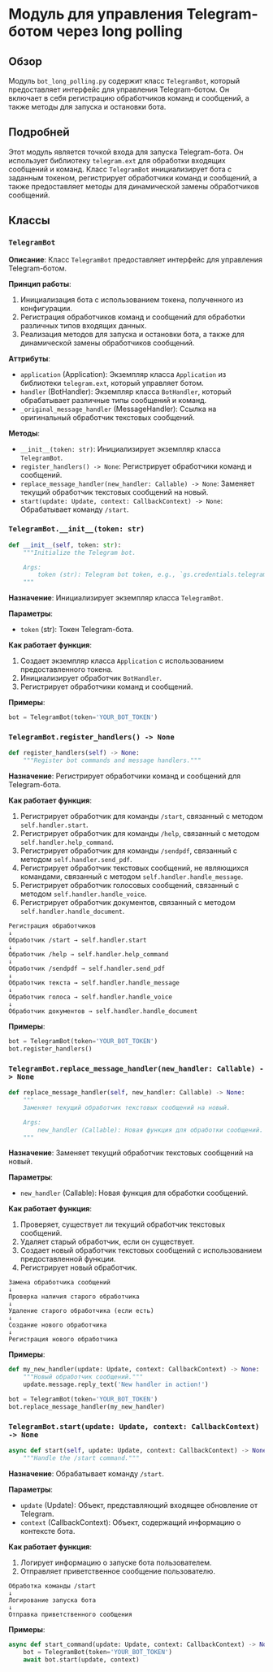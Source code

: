 # Модуль для управления Telegram-ботом через long polling
## Обзор
Модуль `bot_long_polling.py` содержит класс `TelegramBot`, который предоставляет интерфейс для управления Telegram-ботом. Он включает в себя регистрацию обработчиков команд и сообщений, а также методы для запуска и остановки бота.

## Подробней
Этот модуль является точкой входа для запуска Telegram-бота. Он использует библиотеку `telegram.ext` для обработки входящих сообщений и команд. Класс `TelegramBot` инициализирует бота с заданным токеном, регистрирует обработчики команд и сообщений, а также предоставляет методы для динамической замены обработчиков сообщений.

## Классы
### `TelegramBot`
**Описание**: Класс `TelegramBot` предоставляет интерфейс для управления Telegram-ботом.

**Принцип работы**:
1.  Инициализация бота с использованием токена, полученного из конфигурации.
2.  Регистрация обработчиков команд и сообщений для обработки различных типов входящих данных.
3.  Реализация методов для запуска и остановки бота, а также для динамической замены обработчиков сообщений.

**Аттрибуты**:
-   `application` (Application): Экземпляр класса `Application` из библиотеки `telegram.ext`, который управляет ботом.
-   `handler` (BotHandler): Экземпляр класса `BotHandler`, который обрабатывает различные типы сообщений и команд.
-   `_original_message_handler` (MessageHandler): Ссылка на оригинальный обработчик текстовых сообщений.

**Методы**:
-   `__init__(token: str)`: Инициализирует экземпляр класса `TelegramBot`.
-   `register_handlers() -> None`: Регистрирует обработчики команд и сообщений.
-   `replace_message_handler(new_handler: Callable) -> None`: Заменяет текущий обработчик текстовых сообщений на новый.
-   `start(update: Update, context: CallbackContext) -> None`: Обрабатывает команду `/start`.

### `TelegramBot.__init__(token: str)`
```python
def __init__(self, token: str):
    """Initialize the Telegram bot.

    Args:
        token (str): Telegram bot token, e.g., `gs.credentials.telegram.bot.kazarinov`.
    """
```

**Назначение**: Инициализирует экземпляр класса `TelegramBot`.

**Параметры**:
-   `token` (str): Токен Telegram-бота.

**Как работает функция**:
1.  Создает экземпляр класса `Application` с использованием предоставленного токена.
2.  Инициализирует обработчик `BotHandler`.
3.  Регистрирует обработчики команд и сообщений.

**Примеры**:

```python
bot = TelegramBot(token='YOUR_BOT_TOKEN')
```

### `TelegramBot.register_handlers() -> None`
```python
def register_handlers(self) -> None:
    """Register bot commands and message handlers."""
```

**Назначение**: Регистрирует обработчики команд и сообщений для Telegram-бота.

**Как работает функция**:
1.  Регистрирует обработчик для команды `/start`, связанный с методом `self.handler.start`.
2.  Регистрирует обработчик для команды `/help`, связанный с методом `self.handler.help_command`.
3.  Регистрирует обработчик для команды `/sendpdf`, связанный с методом `self.handler.send_pdf`.
4.  Регистрирует обработчик текстовых сообщений, не являющихся командами, связанный с методом `self.handler.handle_message`.
5.  Регистрирует обработчик голосовых сообщений, связанный с методом `self.handler.handle_voice`.
6.  Регистрирует обработчик документов, связанный с методом `self.handler.handle_document`.

```
Регистрация обработчиков
↓
Обработчик /start → self.handler.start
↓
Обработчик /help → self.handler.help_command
↓
Обработчик /sendpdf → self.handler.send_pdf
↓
Обработчик текста → self.handler.handle_message
↓
Обработчик голоса → self.handler.handle_voice
↓
Обработчик документов → self.handler.handle_document
```

**Примеры**:

```python
bot = TelegramBot(token='YOUR_BOT_TOKEN')
bot.register_handlers()
```

### `TelegramBot.replace_message_handler(new_handler: Callable) -> None`
```python
def replace_message_handler(self, new_handler: Callable) -> None:
    """
    Заменяет текущий обработчик текстовых сообщений на новый.

    Args:
        new_handler (Callable): Новая функция для обработки сообщений.
    """
```

**Назначение**: Заменяет текущий обработчик текстовых сообщений на новый.

**Параметры**:
-   `new_handler` (Callable): Новая функция для обработки сообщений.

**Как работает функция**:
1.  Проверяет, существует ли текущий обработчик текстовых сообщений.
2.  Удаляет старый обработчик, если он существует.
3.  Создает новый обработчик текстовых сообщений с использованием предоставленной функции.
4.  Регистрирует новый обработчик.

```
Замена обработчика сообщений
↓
Проверка наличия старого обработчика
↓
Удаление старого обработчика (если есть)
↓
Создание нового обработчика
↓
Регистрация нового обработчика
```

**Примеры**:

```python
def my_new_handler(update: Update, context: CallbackContext) -> None:
    """Новый обработчик сообщений."""
    update.message.reply_text('New handler in action!')

bot = TelegramBot(token='YOUR_BOT_TOKEN')
bot.replace_message_handler(my_new_handler)
```

### `TelegramBot.start(update: Update, context: CallbackContext) -> None`
```python
async def start(self, update: Update, context: CallbackContext) -> None:
    """Handle the /start command."""
```

**Назначение**: Обрабатывает команду `/start`.

**Параметры**:
-   `update` (Update): Объект, представляющий входящее обновление от Telegram.
-   `context` (CallbackContext): Объект, содержащий информацию о контексте бота.

**Как работает функция**:
1.  Логирует информацию о запуске бота пользователем.
2.  Отправляет приветственное сообщение пользователю.

```
Обработка команды /start
↓
Логирование запуска бота
↓
Отправка приветственного сообщения
```

**Примеры**:

```python
async def start_command(update: Update, context: CallbackContext) -> None:
    bot = TelegramBot(token='YOUR_BOT_TOKEN')
    await bot.start(update, context)
```